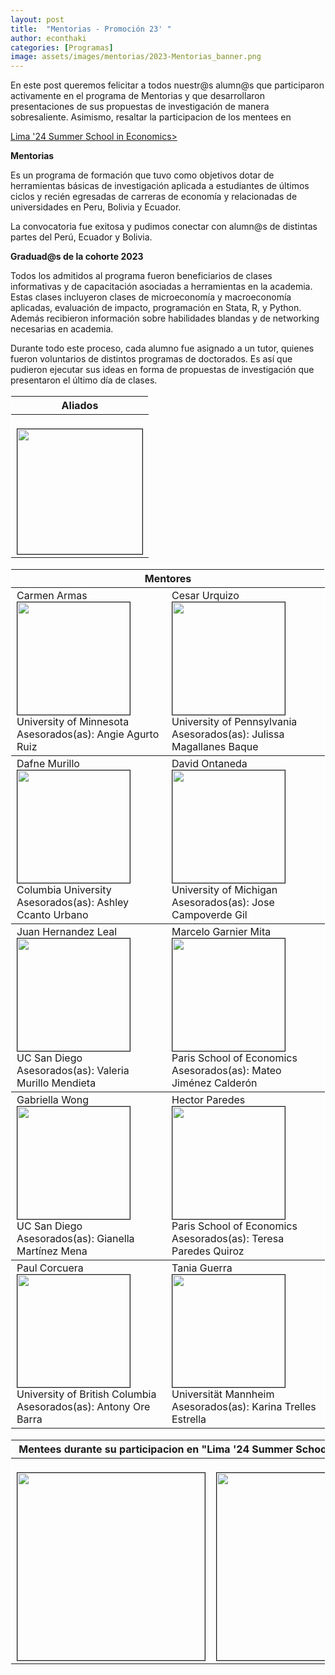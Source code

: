 ```yaml
---
layout: post
title:  "Mentorias - Promoción 23' "
author: econthaki
categories: [Programas]
image: assets/images/mentorias/2023-Mentorias_banner.png
---
```

En este post queremos felicitar a todos nuestr@s alumn@s que participaron activamente en el programa de Mentorias y que desarrollaron presentaciones de sus propuestas de investigación de manera sobresaliente. Asimismo, resaltar la participacion de los mentees en 

<a href="https://limase.pe/summer-school-2024/web.php"  > Lima '24 Summer School in Economics> </a>

 

**Mentorias**

Es un programa de formación que tuvo como objetivos dotar de herramientas básicas de investigación aplicada a estudiantes de últimos ciclos y recién egresadas de carreras de economía y relacionadas de universidades en Peru, Bolivia y Ecuador. 

La convocatoria fue exitosa y pudimos conectar con alumn@s de distintas partes del Perú, Ecuador y Bolivia.

**Graduad@s de la cohorte 2023**

Todos los admitidos al programa fueron beneficiarios de clases informativas y de capacitación asociadas a herramientas en la academia. Estas clases incluyeron clases de microeconomía y macroeconomía aplicadas, evaluación de impacto, programación en Stata, R, y Python. Además recibieron información sobre habilidades blandas y de networking necesarias en academia. 

Durante todo este proceso, cada alumno fue asignado a un tutor, quienes fueron voluntarios de distintos programas de doctorados. Es así que pudieron ejecutar sus ideas en forma de propuestas de investigación que presentaron el último día de clases. 

<table  border="1" bordercolor="white" align="center" style="width:100%">
<tr>
        <th colspan="2"> Aliados </th> 
</tr>  
<tr>
    <td>  <br /><img src="{{ site.baseurl }}/assets/images/mentorias/fotos23/aliados-ecomentoria-2023.jpeg" border=1 height=200 width=200> </td>    
 
</tr>


<table  border="1" bordercolor="white" align="center" style="width:100%">
<tr>
        <th colspan="2"> Mentores  </th> 
</tr>  
<tr>
 	<td> Carmen Armas <br /><img src="{{ site.baseurl }}/assets/images/mentorias/fotos23/mentores/carmen_armas.jpg " border=1 height=180 width=180> <br /> University of Minnesota <br /> Asesorados(as): Angie Agurto Ruiz </td>    
    <td> Cesar Urquizo <br /><img src="{{ site.baseurl }}/assets/images/mentorias/fotos23/mentores/cesar_urquizo.jpg  " border=1 height=180 width=180> <br /> University of Pennsylvania <br /> Asesorados(as): Julissa Magallanes Baque </td>    
</tr>
<tr>
    <td> Dafne Murillo <br /><img src="{{ site.baseurl }}/assets/images/mentorias/fotos23/mentores/dafne_murillo.jpg  " border=1 height=180 width=180> <br /> Columbia University <br /> Asesorados(as): Ashley Ccanto Urbano</td>    
    <td> David Ontaneda <br /><img src="{{ site.baseurl }}/assets/images/mentorias/fotos23/mentores/david_otaneda.jpg  " border=1 height=180 width=180> <br /> University of Michigan <br /> Asesorados(as): Jose Campoverde Gil</td> 
</tr>

<tr>
    <td> Juan Hernandez Leal <br /><img src="{{ site.baseurl }}/assets/images/mentorias/fotos23/mentores/juan_hernandez.JPG  " border=1 height=180 width=180> <br /> UC San Diego <br /> Asesorados(as): Valeria  Murillo Mendieta</td>    
    <td> Marcelo Garnier Mita <br /><img src="{{ site.baseurl }}/assets/images/mentorias/fotos23/mentores/marcelo_gantier.jpeg  " border=1 height=180 width=180> <br /> Paris School of Economics <br /> Asesorados(as): Mateo Jiménez Calderón</td> 
</tr>
<tr>
    <td> Gabriella Wong <br /><img src="{{ site.baseurl }}/assets/images/mentorias/fotos23/mentores/gabriella_wong.jpg  " border=1 height=180 width=180> <br /> UC San Diego <br /> Asesorados(as): Gianella Martínez Mena</td>    
    <td> Hector Paredes <br /><img src="{{ site.baseurl }}/assets/images/mentorias/fotos23/mentores/hector_paredes.jpg  " border=1 height=180 width=180> <br />  Paris School of Economics <br /> Asesorados(as): Teresa Paredes Quiroz </td> 
</tr>
<tr>
    <td> Paul Corcuera <br /><img src="{{ site.baseurl }}/assets/images/mentorias/fotos23/mentores/paul_corcuera.jpg  " border=1 height=180 width=180> <br /> University of British Columbia  <br /> Asesorados(as): Antony Ore Barra </td>    
    <td> Tania Guerra <br /><img src="{{ site.baseurl }}/assets/images/mentorias/fotos23/mentores/tania_guerra.JPG  " border=1 height=180 width=180> <br />  Universität Mannheim <br /> Asesorados(as): Karina Trelles Estrella</td> 
</tr>
   
<table  border="1" bordercolor="white" align="center" style="width:100%">
<tr>
        <th colspan="2"> Mentees durante su participacion en "Lima '24 Summer School in Economics" </th> 
</tr>  
<tr>
    <td>  <br /><img src="{{ site.baseurl }}/assets/images/mentorias/fotos23/Inicio_Clases_LSE.jpeg" border=1 height=300 width=300> </td>    
    <td>  <br /><img src="{{ site.baseurl }}/assets/images/mentorias/fotos23/Fin_Clases_LSE1.png" border=1 height=300 width=300> <br /> </td>    
</tr>
   

   

   

 
